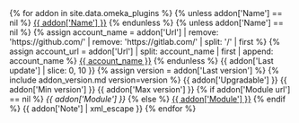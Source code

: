 <tbody class="list">
{% for addon in site.data.omeka_plugins %}
    <tr>
        <td>
        {% unless addon['Name'] == nil %}
            <a href="{{ addon['Url'] }}" class="link addon-plugin-link">{{ addon['Name'] }}</a>
        {% endunless %}
        </td>
        <td>
        {% unless addon['Name'] == nil %}
            {% assign account_name = addon['Url'] | remove: 'https://github.com/' | remove: 'https://gitlab.com/' | split: '/' | first %}
            {% assign account_url = addon['Url'] | split: account_name | first | append: account_name %}
            <a href="{{ account_url }}" class="link addon-account">{{ account_name }}</a>
        {% endunless %}
        </td>
        <td class="addon-updated">{{ addon['Last update'] | slice: 0, 10 }}</td>
        <td class="addon-version">
            {% assign version = addon['Last version'] %}
            {% include addon_version.md version=version %}
        </td>
        <td class="addon-upgradable">{{ addon['Upgradable'] }}</td>
        <td class="addon-minimum">{{ addon['Min version'] }}</td>
        <td class="addon-maximum">{{ addon['Max version'] }}</td>
        <td>
        {% if addon['Module url'] == nil %}
            <span class="module-link"><em>{{ addon['Module'] }}</em></span>
        {% else %}
            <a href="{{ addon['Module url'] }}" class="link addon-module-link">{{ addon['Module'] }}</a>
        {% endif %}
        </td>
        <td class="addon-note">{{ addon['Note'] | xml_escape }}</td>
    </tr>
{% endfor %}
</tbody>
